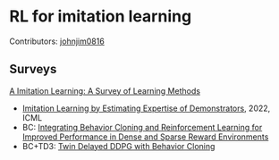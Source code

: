 # RL for imitation learning

Contributors: [johnjim0816](https://github.com/JohnJim0816)

## Surveys

[A Imitation Learning: A Survey of Learning Methods](https://core.ac.uk/download/pdf/141207521.pdf)

* [Imitation Learning by Estimating Expertise of Demonstrators](https://arxiv.org/abs/2202.01288), 2022, ICML
* BC: [Integrating Behavior Cloning and Reinforcement Learning for Improved Performance in Dense and Sparse Reward Environments](https://arxiv.org/abs/1910.04281)
* BC+TD3: [Twin Delayed DDPG with Behavior Cloning ](https://arxiv.org/pdf/2106.06860.pdf)